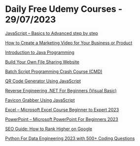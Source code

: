# Daily Free Udemy Courses - 29/07/2023

[JavaScript – Basics to Advanced step by step](https://www.udemy.com/course/javascript-basics-to-advanced/?couponCode=FREEJULY132)
[How to Create a Marketing Video for Your Business or Product](https://www.udemy.com/course/marketing-videos/?couponCode=SUMMER23)
[Introduction to Java Programming](https://www.udemy.com/course/introduction-to-java-programming-n/?couponCode=D27024616616987E91ED)
[Build Your Own File Sharing Website](https://www.udemy.com/course/build-file-sharing-website/?couponCode=8B09AE57F2099A1B7EBA)
[Batch Script Programming Crash Course (CMD)](https://www.udemy.com/course/batch-script-programming/?couponCode=760369DD8BB66126AD0B)
[QR Code Generator Using JavaScript](https://www.udemy.com/course/qr-code-generator-using-javascript/?couponCode=016F685FDE053318FE9D)
[Reverse Engineering .NET For Beginners (Visual Basic)](https://www.udemy.com/course/net-reverse-engineering/?couponCode=196AD898559E23ED1FE0)
[Favicon Grabber Using JavaScript](https://www.udemy.com/course/favicon-grabber/?couponCode=3973222CAD390DF15A48)
[Excel – Microsoft Excel Course Beginner to Expert 2023](https://www.udemy.com/course/excel-microsoft-excel-course-beginner-to-expert-2022/?couponCode=ALHAMDULILLAH_072523)
[PowerPoint – Microsoft PowerPoint For Beginners 2023](https://www.udemy.com/course/powerpoint-microsoft-powerpoint-for-beginners/?couponCode=SUBHANALLAH_072523)
[SEO Guide: How to Rank Higher on Google](https://www.udemy.com/course/seo-guide-how-to-rank-higher-on-google-tareq-hajj/?couponCode=666FFC7CF4BF6278708C)
[Python For Data Engineering 2023 with 500+ Coding Questions](https://www.udemy.com/course/python-for-data-engineering/?couponCode=C16106053886D86A6074)
